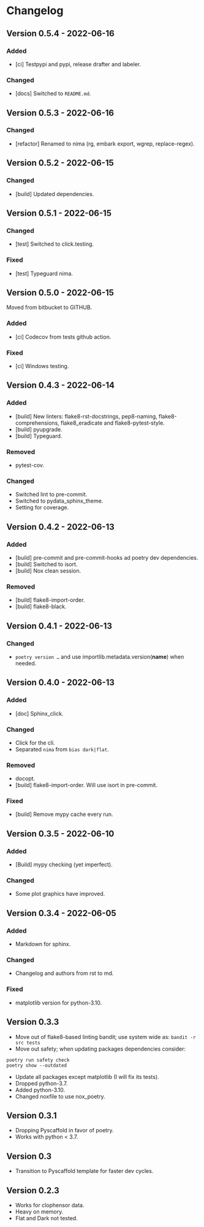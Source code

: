 # Changelog

## Version 0.5.4 - 2022-06-16
### Added
- [ci] Testpypi and pypi, release drafter and labeler.

### Changed
- [docs] Switched to `README.md`.

## Version 0.5.3 - 2022-06-16
### Changed
- [refactor] Renamed to nima (rg, embark export, wgrep, replace-regex).

## Version 0.5.2 - 2022-06-15
### Changed
- [build] Updated dependencies.

## Version 0.5.1 - 2022-06-15
### Changed
- [test] Switched to click.testing.

### Fixed
- [test] Typeguard nima.

## Version 0.5.0 - 2022-06-15
Moved from bitbucket to GITHUB.

### Added
- [ci] Codecov from tests github action.

### Fixed
- [ci] Windows testing.

## Version 0.4.3 - 2022-06-14
### Added
- [build] New linters: flake8-rst-docstrings, pep8-naming, flake8-comprehensions,
flake8_eradicate and  flake8-pytest-style.
- [build] pyupgrade.
- [build] Typeguard.

### Removed
- pytest-cov.

### Changed
- Switched lint to pre-commit.
- Switched to pydata_sphinx_theme.
- Setting for coverage.

## Version 0.4.2 - 2022-06-13
### Added
- [build] pre-commit and pre-commit-hooks ad poetry dev dependencies.
- [build] Switched to isort.
- [build] Nox clean session.

### Removed
- [build] flake8-import-order.
- [build] flake8-black.

## Version 0.4.1 - 2022-06-13
### Changed
- `poetry version …` and use importlib.metadata.version(__name__) when needed.

## Version 0.4.0 - 2022-06-13
### Added
- [doc] Sphinx_click.

### Changed
- Click for the cli.
- Separated `nima` from `bias dark|flat`.

### Removed
- docopt.
- [build] flake8-import-order. Will use isort in pre-commit.

### Fixed
- [build] Remove mypy cache every run.

## Version 0.3.5 - 2022-06-10
### Added
- [Build] mypy checking (yet imperfect).

### Changed
- Some plot graphics have improved.

## Version 0.3.4 - 2022-06-05
### Added
- Markdown for sphinx.

### Changed
- Changelog and authors from rst to md.

### Fixed
- matplotlib version for python-3.10.

## Version 0.3.3
-   Move out of flake8-based linting bandit; use system wide as:
```bandit -r src tests```
-   Move out safety; when updating packages dependencies consider:
```
poetry run safety check
poetry show --outdated
```
-   Update all packages except matplotlib (I will fix its tests).
-   Dropped python-3.7.
-   Added python-3.10.
-   Changed noxfile to use nox_poetry.

## Version 0.3.1
-   Dropping Pyscaffold in favor of poetry.
-   Works with python \< 3.7.

## Version 0.3
-   Transition to Pyscaffold template for faster dev cycles.

## Version 0.2.3
-   Works for clophensor data.
-   Heavy on memory.
-   Flat and Dark not tested.
